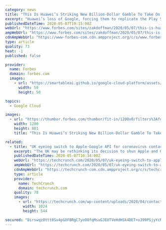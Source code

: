 ```yaml
---
category: news
title: "This Is Huawei’s Striking New Billion-Dollar Gamble To Take On Apple, Google (And Tesla)"
excerpt: "Huawei’s loss of Google, forcing them to replicate the Play Store and its underlying services, has sent China’s tech giant down an Apple-shaped path. A leading device manufacturer with its own app ecosystem,"
publishedDateTime: 2020-05-07T19:15:00Z
webUrl: "https://www.forbes.com/sites/zakdoffman/2020/05/07/this-is-huaweis-striking-new-billion-dollar-gamble-to-take-on-apple-google-and-tesla/"
ampWebUrl: "https://www.forbes.com/sites/zakdoffman/2020/05/07/this-is-huaweis-striking-new-billion-dollar-gamble-to-take-on-apple-google-and-tesla/amp/"
cdnAmpWebUrl: "https://www-forbes-com.cdn.ampproject.org/c/s/www.forbes.com/sites/zakdoffman/2020/05/07/this-is-huaweis-striking-new-billion-dollar-gamble-to-take-on-apple-google-and-tesla/amp/"
type: article
quality: 73
heat: -1
published: false

provider:
  name: Forbes
  domain: forbes.com
  images:
    - url: "https://smartableai.github.io/google-cloud-platform/assets/images/organizations/forbes.com-50x50.jpg"
      width: 50
      height: 50

topics:
  - Google Cloud

images:
  - url: "https://thumbor.forbes.com/thumbor/fit-in/1200x0/filters%3Aformat%28jpg%29/https%3A%2F%2Fspecials-images.forbesimg.com%2Fimageserve%2F1192081202%2F0x0.jpg"
    width: 1200
    height: 881
    title: "This Is Huawei’s Striking New Billion-Dollar Gamble To Take On Apple, Google (And Tesla)"

related:
  - title: "UK eyeing switch to Apple-Google API for coronavirus contacts tracing — report"
    excerpt: "The UK may be rethinking its decision to shun Apple and Google’s API for its national coronavirus contacts tracing app, according to the Financial Times, which reported yesterday that the government is paying an IT supplier to investigate whether it can integrate the tech giants’"
    publishedDateTime: 2020-05-07T10:34:00Z
    webUrl: "https://techcrunch.com/2020/05/07/uk-eyeing-switch-to-apple-google-api-for-coronavirus-contacts-tracing-report/"
    ampWebUrl: "https://techcrunch.com/2020/05/07/uk-eyeing-switch-to-apple-google-api-for-coronavirus-contacts-tracing-report/amp/"
    cdnAmpWebUrl: "https://techcrunch-com.cdn.ampproject.org/c/s/techcrunch.com/2020/05/07/uk-eyeing-switch-to-apple-google-api-for-coronavirus-contacts-tracing-report/amp/"
    type: article
    provider:
      name: TechCrunch
      domain: techcrunch.com
    quality: 78
    images:
      - url: "https://techcrunch.com/wp-content/uploads/2020/04/contact-tracing-api-google-apple.png?w=1024"
        width: 1024
        height: 544

secured: "Dirswqz0ttt0Sv4pGXFBRgC7yoOOfqMsuGJEUTVeHdHSk4DET+o399PSjyYcNpIJrAf2v/td6l5lg3BNHMjyjlgbaXIVJvvx4x5TH5+yTNDBLEymhaNx6Fe94rFr55smxeWysPtvE+DES6sIuz8G4Stcax2cDCX15T6zQ+BU0mFwF0yZkGVdA/p1eIOqP9sUqhNU+3D388XlMaYzNY+pZk4MaPPG+2e0wi++uNBMi2aApPfqAGjQpbSMbd3fm+hlJk5yw/i5WHhvUhy3aCIFMCFSoXm4DRlmCuh/+dlSP+Pfd7GrXJ+c6BpRvXhA0ag1lwAAXqODQobHNSmxAAH1yjDR2mICXogl6KGtAS/fiOZnqsdQALSl2876X69nNtXCQPJsK2wUDGXXH0eMqsE2xVnAVouy3UdSXKcPrq7dCWnl8CZDU7e9W34d2V+fItPeAS0i3bR80PXLOV3Ecy35sQcAJX6vLwkDi7XAaInjmdA=;sBoEob4jo6ZD2C2RFxdhLw=="
---
```


